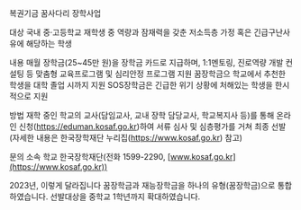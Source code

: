 복권기금 꿈사다리 장학사업

대상
 국내 중·고등학교 재학생 중 역량과 잠재력을 갖춘 저소득층 가정 혹은 긴급구난사유에 해당하는 학생

내용
 매월 장학금(25~45만 원)을 장학금 카드로 지급하며, 1:1멘토링, 진로역량 개발 컨설팅 등 맞춤형 교육프로그램 및 심리안정 프로그램 지원
   꿈장학금으 학교에서 추천한 학생을 대학 졸업 시까지 지원
   SOS장학금은 긴급한 위기 상황에 처해있는 학생을 한시적으로 지원

방법
 재학 중인 학교의 교사(담임교사, 교내 장학 담당교사, 학교복지사 등)를 통해 온라인 신청(https://eduman.kosaf.go.kr)하여 서류 심사 및 심층평가를 거쳐 최종 선발 (자세한 내용은 한국장학재단 누리집(https://www.kosaf.go.kr) 참고)

문의
 소속 학교
 한국장학재단(전화 1599-2290, [www.kosaf.go.kr](https://www.kosaf.go.kr))

2023년, 이렇게 달라집니다
 꿈장학금과 재능장학금을 하나의 유형(꿈장학금)으로 통합하였습니다.
 선발대상을 중학교 1학년까지 확대하였습니다.

